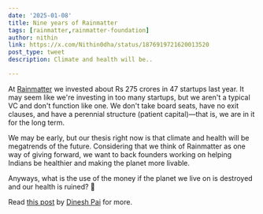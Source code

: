 ```yaml
---
date: '2025-01-08'
title: Nine years of Rainmatter
tags: [rainmatter,rainmatter-foundation]
author: nithin
link: https://x.com/Nithin0dha/status/1876919721620013520
post_type: tweet
description: Climate and health will be..

---
```


At [Rainmatter](https://x.com/Rainmatterin) we invested about Rs 275 crores in 47 startups last year. It may seem like we're investing in too many startups, but we aren't a typical VC and don't function like one. We don't take board seats, have no exit clauses, and have a perennial structure (patient capital)—that is, we are in it for the long term.

We may be early, but our thesis right now is that climate and health will be megatrends of the future. Considering that we think of Rainmatter as one way of giving forward, we want to back founders working on helping Indians be healthier and making the planet more livable.

Anyways, what is the use of the money if the planet we live on is destroyed and our health is ruined? 😬

Read [this post](https://zerodha.com/z-connect/rainmatter/approaching-a-decade) by [Dinesh Pai](https://x.com/dineshpaii) for more. 
